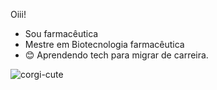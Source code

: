 Oiii!

- Sou farmacêutica
- Mestre em Biotecnologia farmacêutica
- 😊 Aprendendo tech para migrar de carreira.

![corgi-cute](https://github.com/user-attachments/assets/f042c906-8e75-4dfe-866b-13e362eebf0c)



